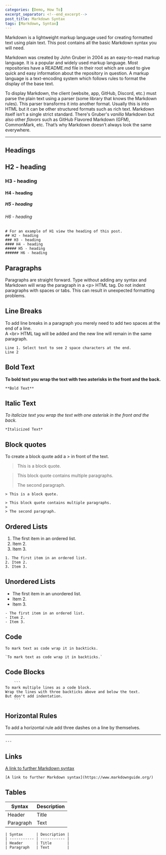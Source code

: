 ```yaml
---
categories: [Demo, How To]
excerpt_separator: <!--end_excerpt-->
post_title: Markdown Syntax
tags: [Markdown, Syntax]
---
```


Markdown is a lightweight markup language used for creating formatted text using plain text. This post contains all the basic Markdown syntax you will need.

<!--end_excerpt-->

Markdown was created by John Gruber in 2004 as an easy-to-read markup language. It is a popular and widely used markup language. Most repositories have a README.md file in their root which are used to give quick and easy information about the repository in question. A markup language is a text-encoding system which follows rules to format the display of the base text.

To display Markdown, the client (website, app, GitHub, Discord, etc.) must parse the plain text using a parser (some library that knows the Markdown rules). This parser transforms it into another format. Usually this is into HTML but it can be other structured formats such as rich text. Markdown itself isn’t a single strict standard. There's Gruber's *vanilla* Markdown but also other *flavors* such as GitHub Flavored Markdown (GFM), CommonMark, etc. That’s why Markdown doesn’t always look the same everywhere.

---

## Headings

## H2 - heading

### H3 - heading

#### H4 - heading

##### H5 - heading

###### H6 - heading

```Example
# For an example of H1 view the heading of this post. 
## H2 - heading
### H3 - heading
#### H4 - heading
##### H5 - heading
###### H6 - heading
```

## Paragraphs

Paragraphs are straight forward. Type without adding any syntax and Markdown will wrap the paragraph in a \<p\> HTML tag. Do not indent paragraphs with spaces or tabs. This can result in unexpected formatting problems.

## Line Breaks

To add line breaks in a paragraph you merely need to add two spaces at the end of a line.  
A \<br\> HTML tag will be added and the new line will remain in the same paragraph.

```Example
Line 1. Select text to see 2 space characters at the end.  
Line 2
```

## Bold Text

**To bold text you wrap the text with two asterisks in the front and the back.**

```Example
**Bold Text**
```

## Italic Text

*To italicize text you wrap the text with one asterisk in the front and the back.*

```Example
*Italicized Text*
```

## Block quotes

To create a block quote add a \> in front of the text.

> This is a block quote.

> This block quote contains multiple paragraphs.
>
> The second paragraph.

```Example
> This is a block quote.

> This block quote contains multiple paragraphs.
>
> The second paragraph.
```

## Ordered Lists

1. The first item in an ordered list.
2. Item 2.
3. Item 3.

```Example
1. The first item in an ordered list.
2. Item 2.
3. Item 3.
```

## Unordered Lists

- The first item in an unordered list.
- Item 2.
- Item 3.

```Example
- The first item in an ordered list.
- Item 2.
- Item 3.
```

## Code

`To mark text as code wrap it in backticks.`

```
`To mark text as code wrap it in backticks.`
```

## Code Blocks

```Example
    ```
To mark multiple lines as a code block.
Wrap the lines with three backticks above and below the text.
But don't add indentation.
    ```
```

## Horizontal Rules

To add a horizontal rule add three dashes on a line by themselves.

---

```Example
---
```

## Links

[A link to further Markdown syntax](https://www.markdownguide.org/)

```Example
[A link to further Markdown syntax](https://www.markdownguide.org/)
```

## Tables

| Syntax      | Description |
| ----------- | ----------- |
| Header      | Title       |
| Paragraph   | Text        |

```Example
| Syntax      | Description |
| ----------- | ----------- |
| Header      | Title       |
| Paragraph   | Text        |
```